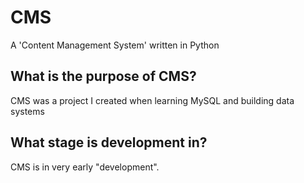 # CMS
A 'Content Management System' written in Python

## What is the purpose of CMS?
CMS was a project I created when learning MySQL and building data systems

## What stage is development in?
CMS is in very early "development".
